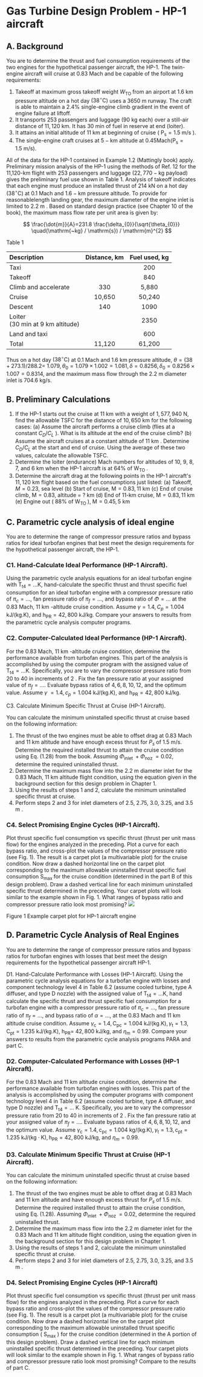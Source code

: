 # Gas Turbine Design Problem - HP-1 aircraft

## A. Background

You are to determine the thrust and fuel consumption requirements of the two engines for the hypothetical passenger aircraft, the HP-1. The twin-engine aircraft will cruise at 0.83 Mach and be capable of the following requirements:

1. Takeoff at maximum gross takeoff weight $W_{\text {TO }}$ from an airport at 1.6 km pressure altitude on a hot day $\left(38^{\circ} \mathrm{C}\right)$ uses a 3650 m runway. The craft is able to maintain a $2.4 \%$ single-engine climb gradient in the event of engine failure at liftoff.
2. It transports 253 passengers and luggage (90 kg each) over a still-air distance of $11,120 \mathrm{~km}$. It has 30 min of fuel in reserve at end (loiter).
3. It attains an initial altitude of 11 km at beginning of cruise ( $\mathrm{P}_{\mathrm{s}}=1.5 \mathrm{~m} / \mathrm{s}$ ).
4. The single-engine craft cruises at $5-\mathrm{km}$ altitude at $0.45 \mathrm{Mach}\left(\mathrm{P}_{\mathrm{s}}=1.5 \mathrm{~m} / \mathrm{s}\right)$.

All of the data for the HP-1 contained in Example 1.2 (Mattingly book) apply. Preliminary mission analysis of the HP-1 using the methods of Ref. 12 for the 11,120-km flight with 253 passengers and luggage ($22,770-\mathrm{kg}$ payload) gives the preliminary fuel use shown in Table 1. Analysis of takeoff indicates that each engine must produce an installed thrust of 214 kN on a hot day $\left(38^{\circ} \mathrm{C}\right)$ at 0.1 Mach and $1.6-\mathrm{km}$ pressure altitude. To provide for reasonablelength landing gear, the maximum diameter of the engine inlet is limited to 2.2 m . Based on standard design practice (see Chapter 10 of the book), the maximum mass flow rate per unit area is given by:

$$
\frac{\dot{m}}{A}=231.8 \frac{\delta_{0}}{\sqrt{\theta_{0}}} \quad(\mathrm{~kg} / \mathrm{s}) / \mathrm{m}^{2}
$$

Table 1

| Description                           | Distance, km | Fuel used, kg |
| :------------------------------------ | :----------: | :-----------: |
| Taxi                                  |              |      200      |
| Takeoff                               |              |      840      |
| Climb and accelerate                  |     330      |     5,880     |
| Cruise                                |    10,650    |    50,240     |
| Descent                               |     140      |     1090      |
| Loiter <br> (30 min at 9 km altitude) |              |     2350      |
| Land and taxi                         |              |      600      |
| Total                                 |    11,120    |    61,200     |

Thus on a hot day $\left(38^{\circ} \mathrm{C}\right)$ at 0.1 Mach and 1.6 km pressure altitude, $\theta=(38+273.1) / 288.2=$ $1.079, \theta_{0}=1.079 \times 1.002=1.081, \delta=0.8256, \delta_{0}=0.8256 \times 1.007=0.8314$, and the maximum mass flow through the 2.2 m diameter inlet is $704.6 \mathrm{~kg} / \mathrm{s}$.

## B. Preliminary Calculations

1. If the HP-1 starts out the cruise at 11 km with a weight of $1,577,940 \mathrm{~N}$, find the allowable TSFC for the distance of $10,650 \mathrm{~km}$ for the following cases:
   (a) Assume the aircraft performs a cruise climb (flies at a constant $C_{D} / C_{L}$ ). What is its altitude at the end of the cruise climb?
   (b) Assume the aircraft cruises at a constant altitude of 11 km . Determine $C_{D} / C_{L}$ at the start and end of cruise. Using the average of these two values, calculate the allowable TSFC.
2. Determine the loiter (endurance) Mach numbers for altitudes of 10, 9, 8, 7, and 6 km when the HP-1 aircraft is at $64 \%$ of $\mathrm{W}_{\text {TO }}$.
3. Determine the aircraft drag at the following points in the HP-1 aircraft's $11,120 \mathrm{~km}$ flight based on the fuel consumptions just listed:
   (a) Takeoff, $M=0.23$, sea level
   (b) Start of cruise, $\mathrm{M}=0.83,11 \mathrm{~km}$
   (c) End of cruise climb, $\mathrm{M}=0.83$, altitude $=$ ? km
   (d) End of 11-km cruise, $\mathrm{M}=0.83,11 \mathrm{~km}$
   (e) Engine out ( $88 \%$ of $\mathrm{W}_{\text {TO }}$ ), $\mathrm{M}=0.45,5 \mathrm{~km}$

## C. Parametric cycle analysis of ideal engine

You are to determine the range of compressor pressure ratios and bypass ratios for ideal turbofan engines that best meet the design requirements for the hypothetical passenger aircraft, the HP-1.

### C1. Hand-Calculate Ideal Performance (HP-1 Aircraft).

Using the parametric cycle analysis equations for an ideal turbofan engine with $\mathrm{T}_{\mathrm{t} 4}=\ldots \mathrm{K}$, hand-calculate the specific thrust and thrust specific fuel consumption for an ideal turbofan engine with a compressor pressure ratio of $\pi_{c}=\ldots$, fan pressure ratio of $\pi_{f}=\ldots$, and bypass ratio of $\Phi=\ldots$ at the 0.83 Mach, 11 km -altitude cruise condition. Assume $\gamma=1.4, C_{p}=1.004$ $\mathrm{kJ} /(\mathrm{kg} . \mathrm{K})$, and $\mathrm{h}_{\mathrm{PR}}=42,800 \mathrm{~kJ} / \mathrm{kg}$. Compare your answers to results from the parametric cycle analysis computer programs.

### C2. Computer-Calculated Ideal Performance (HP-1 Aircraft).

For the 0.83 Mach, 11 km -altitude cruise condition, determine the performance available from turbofan engines. This part of the analysis is accomplished by using the computer program with the assigned value of $\mathrm{T}_{\mathrm{t} 4}=\ldots \mathrm{K}$. Specifically, you are to vary the compressor pressure ratio from 20 to 40 in increments of 2 . Fix the fan pressure ratio at your assigned value of $\pi_{f}=\ldots$. Evaluate bypass ratios of $4,6,8,10,12$, and the optimum value. Assume $\gamma$ $=1.4, c_{p}=1.004 \mathrm{~kJ} /(\mathrm{kg} . \mathrm{K})$, and $\mathrm{h}_{\mathrm{PR}}=42,800 \mathrm{~kJ} / \mathrm{kg}$.

C3. Calculate Minimum Specific Thrust at Cruise (HP-1 Aircraft).

You can calculate the minimum uninstalled specific thrust at cruise based on the following information:

1. The thrust of the two engines must be able to offset drag at 0.83 Mach and 11 km altitude and have enough excess thrust for $P_{s}$ of $1.5 \mathrm{~m} / \mathrm{s}$. Determine the required installed thrust to attain the cruise condition using Eq. (1.28) from the book. Assuming $\Phi_{\text {inlet }}+\Phi_{\text {noz }}=0.02$, determine the required uninstalled thrust.
2. Determine the maximum mass flow into the 2.2 m diameter inlet for the 0.83 Mach, 11 km altitude flight condition, using the equation given in the background section for this design problem in Chapter 1.
3. Using the results of steps 1 and 2, calculate the minimum uninstalled specific thrust at cruise.
4. Perform steps 2 and 3 for inlet diameters of 2.5, 2.75, 3.0, 3.25, and 3.5 m .

### C4. Select Promising Engine Cycles (HP-1 Aircraft).

Plot thrust specific fuel consumption vs specific thrust (thrust per unit mass flow) for the engines analyzed in the preceding. Plot a curve for each bypass ratio, and cross-plot the values of the compressor pressure ratio (see Fig. 1). The result is a carpet plot (a multivariable plot) for the cruise condition. Now draw a dashed horizontal line on the carpet plot corresponding to the maximum allowable uninstalled thrust specific fuel consumption $\mathrm{S}_{\text {max }}$ for the cruise condition (determined in the part B of this design problem). Draw a dashed vertical line for each minimum uninstalled specific thrust determined in the preceding. Your carpet plots will look similar to the example shown in Fig. 1. What ranges of bypass ratio and compressor pressure ratio look most promising?
![](https://cdn.mathpix.com/cropped/2025_03_31_a3da9a83a2654e989fe2g-3.jpg?height=738&width=837&top_left_y=1604&top_left_x=598)

Figure 1 Example carpet plot for HP-1 aircraft engine

## D. Parametric Cycle Analysis of Real Engines

You are to determine the range of compressor pressure ratios and bypass ratios for turbofan engines with losses that best meet the design requirements for the hypothetical passenger aircraft HP-1.

D1. Hand-Calculate Performance with Losses (HP-1 Aircraft).
Using the parametric cycle analysis equations for a turbofan engine with losses and component technology level 4 in Table 6.2 (assume cooled turbine, type A diffuser, and type D nozzle) with the assigned value of $\mathrm{T}_{\mathrm{t} 4}=\ldots \mathrm{K}$, hand calculate the specific thrust and thrust specific fuel consumption for a turbofan engine with a compressor pressure ratio of $\pi_{c}=\ldots$, fan pressure ratio of $\pi_{f}=\ldots$, and bypass ratio of $\alpha=\ldots$, at the 0.83 Mach and 11 km altitude cruise condition. Assume $\gamma_{\mathrm{c}}=1.4, \mathrm{C}_{\mathrm{pc}}=1.004 \mathrm{~kJ} /(\mathrm{kg} . \mathrm{K}), \gamma_{\mathrm{t}}=1.3, \mathrm{C}_{\mathrm{pt}}=1.235 \mathrm{~kJ} /(\mathrm{kg} . \mathrm{K})$, $\mathrm{h}_{\mathrm{PR}}=$ $42,800 \mathrm{~kJ} / \mathrm{kg}$, and $\eta_{\mathrm{m}}=0.99$. Compare your answers to results from the parametric cycle analysis programs PARA and part C.

### D2. Computer-Calculated Performance with Losses (HP-1 Aircraft).

For the 0.83 Mach and 11 km altitude cruise condition, determine the performance available from turbofan engines with losses. This part of the analysis is accomplished by using the computer programs with component technology level 4 in Table 6.2 (assume cooled turbine, type A diffuser, and type D nozzle) and $\mathrm{T}_{\mathrm{t} 4}=\ldots$ K. Specifically, you are to vary the compressor pressure ratio from 20 to 40 in increments of 2 . Fix the fan pressure ratio at your assigned value of $\pi_{f}=\ldots$. Evaluate bypass ratios of $4,6,8,10,12$, and the optimum value. Assume $\gamma_{\mathrm{c}}=1.4, \mathrm{c}_{\mathrm{pc}}=1.004 \mathrm{~kg} /(\mathrm{kg} . \mathrm{K}), \gamma_{\mathrm{t}}=1.3, \mathrm{c}_{\mathrm{pt}}=1.235 \mathrm{~kJ} /(\mathrm{kg} \cdot \mathrm{K}), \mathrm{h}_{\mathrm{PR}}=42,800 \mathrm{~kJ} / \mathrm{kg}$, and $\eta_{m}=0.99$.

### D3. Calculate Minimum Specific Thrust at Cruise (HP-1 Aircraft).

You can calculate the minimum uninstalled specific thrust at cruise based on the following information:

1. The thrust of the two engines must be able to offset drag at 0.83 Mach and 11 km altitude and have enough excess thrust for $P_{s}$ of $1.5 \mathrm{~m} / \mathrm{s}$. Determine the required installed thrust to attain the cruise condition, using Eq. (1.28). Assuming $\Phi_{\text {inlet }}+\Phi_{\text {noz }}=0.02$, determine the required uninstalled thrust.
2. Determine the maximum mass flow into the 2.2 m diameter inlet for the 0.83 Mach and 11 km altitude flight condition, using the equation given in the background section for this design problem in Chapter 1.
3. Using the results of steps 1 and 2, calculate the minimum uninstalled specific thrust at cruise.
4. Perform steps 2 and 3 for inlet diameters of 2.5, 2.75, 3.0, 3.25, and 3.5 m .

### D4. Select Promising Engine Cycles (HP-1 Aircraft)

Plot thrust specific fuel consumption vs specific thrust (thrust per unit mass flow) for the engines analyzed in the preceding. Plot a curve for each bypass ratio and cross-plot the
values of the compressor pressure ratio (see Fig. 1). The result is a carpet plot (a multivariable plot) for the cruise condition. Now draw a dashed horizontal line on the carpet plot corresponding to the maximum allowable uninstalled thrust specific consumption ( $\mathrm{S}_{\mathrm{max}}$ ) for the cruise condition (determined in the A portion of this design problem). Draw a dashed vertical line for each minimum uninstalled specific thrust determined in the preceding. Your carpet plots will look similar to the example shown in Fig. 1. What ranges of bypass ratio and compressor pressure ratio look most promising? Compare to the results of part C.
